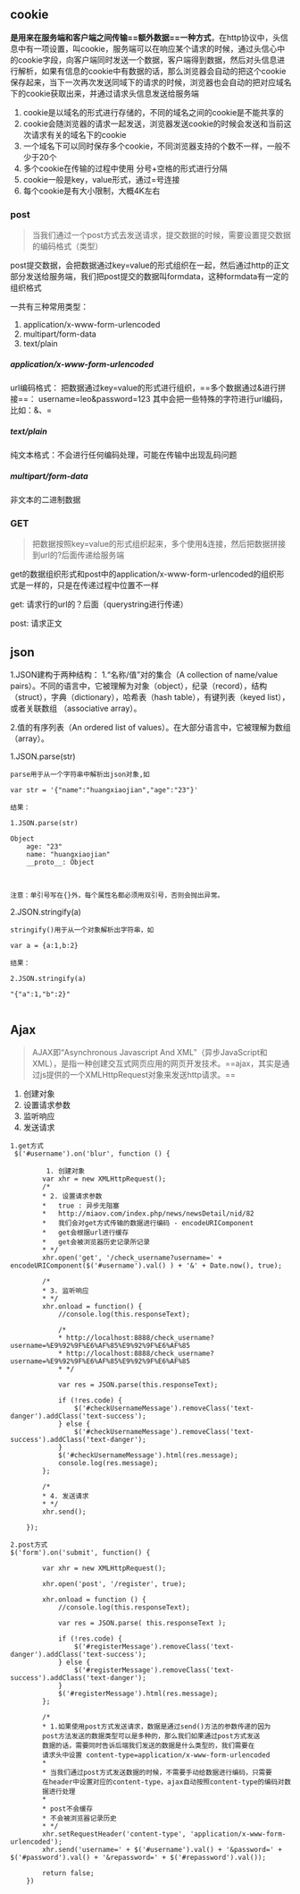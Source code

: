 ## cookie
**是用来在服务端和客户端之间传输==额外数据==一种方式**，在http协议中，头信息中有一项设置，叫cookie，服务端可以在响应某个请求的时候，通过头信心中的cookie字段，向客户端同时发送一个数据，客户端得到数据，然后对头信息进行解析，如果有信息的cookie中有数据的话，那么浏览器会自动的把这个cookie保存起来，当下一次再次发送同域下的请求的时候，浏览器也会自动的把对应域名下的cookie获取出来，并通过请求头信息发送给服务端
1. cookie是以域名的形式进行存储的，不同的域名之间的cookie是不能共享的
2. cookie会随浏览器的请求一起发送，浏览器发送cookie的时候会发送和当前这次请求有关的域名下的cookie
3. 一个域名下可以同时保存多个cookie，不同浏览器支持的个数不一样，一般不少于20个
4. 多个cookie在传输的过程中使用 分号+空格的形式进行分隔
5. cookie一般是key，value形式，通过=号连接
6. 每个cookie是有大小限制，大概4K左右

### post
> 当我们通过一个post方式去发送请求，提交数据的时候，需要设置提交数据的编码格式（类型）

post提交数据，会把数据通过key=value的形式组织在一起，然后通过http的正文部分发送给服务端，我们把post提交的数据叫formdata，这种formdata有一定的组织格式

一共有三种常用类型：
1. application/x-www-form-urlencoded
2. multipart/form-data
3. text/plain

##### application/x-www-form-urlencoded
url编码格式：
把数据通过key=value的形式进行组织，==多个数据通过&进行拼接==：
username=leo&password=123
其中会把一些特殊的字符进行url编码，比如：&、=

##### text/plain
纯文本格式：不会进行任何编码处理，可能在传输中出现乱码问题

##### multipart/form-data
非文本的二进制数据

### GET
> 把数据按照key=value的形式组织起来，多个使用&连接，然后把数据拼接到url的?后面传递给服务端

get的数据组织形式和post中的application/x-www-form-urlencoded的组织形式是一样的，只是在传递过程中位置不一样

get: 请求行的url的？后面（querystring进行传递）

post: 请求正文

## json
1.JSON建构于两种结构：
    1.“名称/值”对的集合（A collection of name/value pairs）。不同的语言中，它被理解为对象（object），纪录（record），结构（struct），字典（dictionary），哈希表（hash table），有键列表（keyed list），或者关联数组 （associative array）。
 
 2.值的有序列表（An ordered list of values）。在大部分语言中，它被理解为数组（array）。
   
1.JSON.parse(str) 
```
parse用于从一个字符串中解析出json对象,如

var str = '{"name":"huangxiaojian","age":"23"}'

结果：

1.JSON.parse(str)

Object
    age: "23"
    name: "huangxiaojian"
    __proto__: Object



注意：单引号写在{}外，每个属性名都必须用双引号，否则会抛出异常。

```
2.JSON.stringify(a)
```
stringify()用于从一个对象解析出字符串，如

var a = {a:1,b:2}

结果：

2.JSON.stringify(a)

"{"a":1,"b":2}"


```



## Ajax
> AJAX即“Asynchronous Javascript And XML”（异步JavaScript和XML），是指一种创建交互式网页应用的网页开发技术。==ajax，其实是通过js提供的一个XMLHttpRequest对象来发送http请求。==

1. 创建对象
2. 设置请求参数
3. 监听响应
4. 发送请求

```
1.get方式
 $('#username').on('blur', function () {

         1. 创建对象
        var xhr = new XMLHttpRequest();
        /*
        * 2. 设置请求参数
        *   true : 异步无阻塞
        *   http://miaov.com/index.php/news/newsDetail/nid/82
        *   我们会对get方式传输的数据进行编码 - encodeURIComponent
        *   get会根据url进行缓存
        *   get会被浏览器历史记录所记录
        * */
        xhr.open('get', '/check_username?username=' + encodeURIComponent($('#username').val() ) + '&' + Date.now(), true);

        /*
        * 3. 监听响应
        * */
        xhr.onload = function() {
            //console.log(this.responseText);

            /*
            * http://localhost:8888/check_username?username=%E9%92%9F%E6%AF%85%E9%92%9F%E6%AF%85
            * http://localhost:8888/check_username?username=%E9%92%9F%E6%AF%85%E9%92%9F%E6%AF%85
            * */

            var res = JSON.parse(this.responseText);

            if (!res.code) {
                $('#checkUsernameMessage').removeClass('text-danger').addClass('text-success');
            } else {
                $('#checkUsernameMessage').removeClass('text-success').addClass('text-danger');
            }
            $('#checkUsernameMessage').html(res.message);
            console.log(res.message);
        };

        /*
        * 4. 发送请求
        * */
        xhr.send();

    });

```

```
2.post方式
$('form').on('submit', function() {

        var xhr = new XMLHttpRequest();

        xhr.open('post', '/register', true);

        xhr.onload = function () {
            //console.log(this.responseText);

            var res = JSON.parse( this.responseText );

            if (!res.code) {
                $('#registerMessage').removeClass('text-danger').addClass('text-success');
            } else {
                $('#registerMessage').removeClass('text-success').addClass('text-danger');
            }
            $('#registerMessage').html(res.message);
        };

        /*
        * 1.如果使用post方式发送请求，数据是通过send()方法的参数传递的因为
        post方法发送的数据类型可以是多种的，那么我们如果通过post方式发送
        数据的话，需要同时告诉后端我们发送的数据是什么类型的，我们需要在
        请求头中设置 content-type=application/x-www-form-urlencoded
        *
        * 当我们通过post方式发送数据的时候，不需要手动给数据进行编码，只需要
        在header中设置对应的content-type，ajax自动按照content-type的编码对数
        据进行处理
        *
        * post不会缓存
        * 不会被浏览器记录历史
        * */
        xhr.setRequestHeader('content-type', 'application/x-www-form-urlencoded');
        xhr.send('username=' + $('#username').val() + '&password=' + $('#password').val() + '&repassword=' + $('#repassword').val());

        return false;
    })

```






